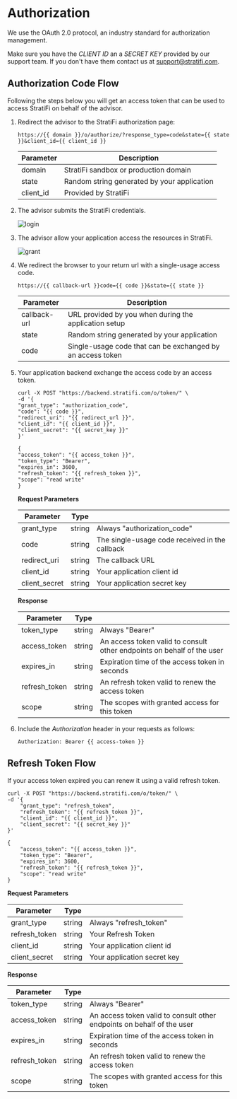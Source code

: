 # Authorization

We use the OAuth 2.0 protocol, an industry standard for authorization management.

Make sure you have the _CLIENT ID_ an a _SECRET KEY_ provided by our support team. If you don't have them contact us at <a class="link-primary" href="mailto:info@stratifi.com">support@stratifi.com</a>.

## Authorization Code Flow

Following the steps below you will get an access token that can be used to access StratiFi on behalf of the advisor.

1.  Redirect the advisor to the StratiFi authorization page:

    `https://{{ domain }}/o/authorize/?response_type=code&state={{ state }}&client_id={{ client_id }}`

    | Parameter | Description                                 |
    | --------- | ------------------------------------------- |
    | domain    | StratiFi sandbox or production domain       |
    | state     | Random string generated by your application |
    | client_id | Provided by StratiFi                        |

1.  The advisor submits the StratiFi credentials.

    ![login](https://s3.amazonaws.com/api.stratifi.com/login.2.png "Login")

1.  The advisor allow your application access the resources in StratiFi.

    ![grant](https://s3.amazonaws.com/api.stratifi.com/grant.2.png "Grant")

1.  We redirect the browser to your return url with a single-usage access code.

    `https://{{ callback-url }}code={{ code }}&state={{ state }}`

    | Parameter    | Description                                                |
    | ------------ | ---------------------------------------------------------- |
    | callback-url | URL provided by you when during the application setup      |
    | state        | Random string generated by your application                |
    | code         | Single-usage code that can be exchanged by an access token |

1.  Your application backend exchange the access code by an access token.

    ```shell
    curl -X POST "https://backend.stratifi.com/o/token/" \
    -d '{
    "grant_type": "authorization_code",
    "code": "{{ code }}",
    "redirect_uri": "{{ redirect_url }}",
    "client_id": "{{ client_id }}",
    "client_secret": "{{ secret_key }}"
    }'

    {
    "access_token": "{{ access_token }}",
    "token_type": "Bearer",
    "expires_in": 3600,
    "refresh_token": "{{ refresh_token }}",
    "scope": "read write"
    }
    ```

    **Request Parameters**

    | Parameter     | Type   |                                                |
    | ------------- | ------ | ---------------------------------------------- |
    | grant_type    | string | Always "authorization_code"                    |
    | code          | string | The single-usage code received in the callback |
    | redirect_uri  | string | The callback URL                               |
    | client_id     | string | Your application client id                     |
    | client_secret | string | Your application secret key                    |

    **Response**

    | Parameter     | Type   |                                                                        |
    | ------------- | ------ | ---------------------------------------------------------------------- |
    | token_type    | string | Always "Bearer"                                                        |
    | access_token  | string | An access token valid to consult other endpoints on behalf of the user |
    | expires_in    | string | Expiration time of the access token in seconds                         |
    | refresh_token | string | An refresh token valid to renew the access token                       |
    | scope         | string | The scopes with granted access for this token                          |

1.  Include the _Authorization_ header in your requests as follows:

    `Authorization: Bearer {{ access-token }}`

## Refresh Token Flow

If your access token expired you can renew it using a valid refresh token.

```shell
curl -X POST "https://backend.stratifi.com/o/token/" \
-d '{
    "grant_type": "refresh_token",
    "refresh_token": "{{ refresh_token }}",
    "client_id": "{{ client_id }}",
    "client_secret": "{{ secret_key }}"
}'

{
    "access_token": "{{ access_token }}",
    "token_type": "Bearer",
    "expires_in": 3600,
    "refresh_token": "{{ refresh_token }}",
    "scope": "read write"
}
```

**Request Parameters**

| Parameter     | Type   |                             |
| ------------- | ------ | --------------------------- |
| grant_type    | string | Always "refresh_token"      |
| refresh_token | string | Your Refresh Token          |
| client_id     | string | Your application client id  |
| client_secret | string | Your application secret key |

**Response**

| Parameter     | Type   |                                                                        |
| ------------- | ------ | ---------------------------------------------------------------------- |
| token_type    | string | Always "Bearer"                                                        |
| access_token  | string | An access token valid to consult other endpoints on behalf of the user |
| expires_in    | string | Expiration time of the access token in seconds                         |
| refresh_token | string | An refresh token valid to renew the access token                       |
| scope         | string | The scopes with granted access for this token                          |
